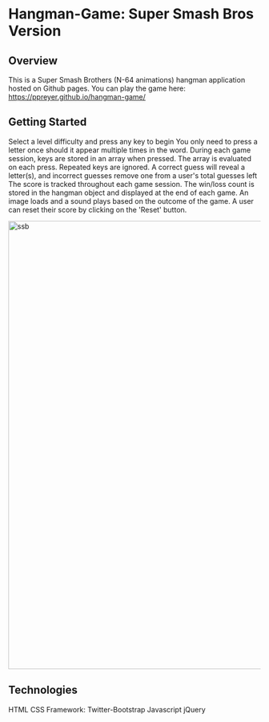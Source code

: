 # Hangman-Game: Super Smash Bros Version

## Overview
This is a Super Smash Brothers (N-64 animations) hangman application hosted on Github pages.
You can play the game here: https://ppreyer.github.io/hangman-game/

## Getting Started
Select a level difficulty and press any key to begin
You only need to press a letter once should it appear multiple times in the word.
During each game session, keys are stored in an array when pressed. The array is evaluated on each press. Repeated keys are ignored. A correct guess will reveal a letter(s), and incorrect guesses remove one from a user's total guesses left
The score is tracked throughout each game session.
The win/loss count is stored in the hangman object and displayed at the end of each game.
An image loads and a sound plays based on the outcome of the game.
A user can reset their score by clicking on the 'Reset' button.

<img width="894" alt="ssb" src="https://user-images.githubusercontent.com/1817873/34534577-a4c47a92-f08c-11e7-9102-ba038078c546.PNG">

## Technologies
HTML
CSS Framework: Twitter-Bootstrap
Javascript
jQuery

